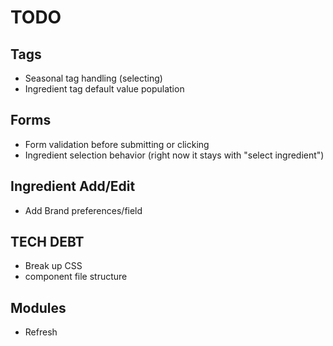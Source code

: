 # TODO

## Tags 
* Seasonal tag handling (selecting)
* Ingredient tag default value population

## Forms
* Form validation before submitting or clicking
* Ingredient selection behavior (right now it stays with "select ingredient")

## Ingredient Add/Edit
* Add Brand preferences/field

## TECH DEBT
* Break up CSS 
* component file structure

## Modules
* Refresh